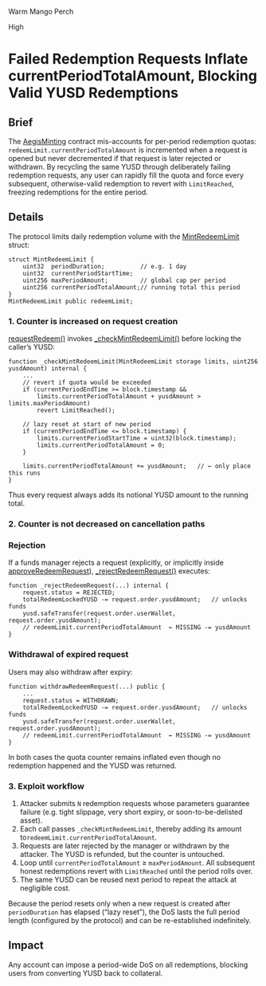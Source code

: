 Warm Mango Perch

High

# Failed Redemption Requests Inflate currentPeriodTotalAmount, Blocking Valid YUSD Redemptions

## Brief

The [AegisMinting](https://github.com/sherlock-audit/2025-04-aegis-op-grant/blob/main/aegis-contracts/contracts/AegisMinting.sol) contract mis-accounts for per-period redemption quotas: `redeemLimit.currentPeriodTotalAmount` is incremented when a request is opened but never decremented if that request is later rejected or withdrawn. By recycling the same YUSD through deliberately failing redemption requests, any user can rapidly fill the quota and force every subsequent, otherwise-valid redemption to revert with `LimitReached`, freezing redemptions for the entire period.

## Details

The protocol limits daily redemption volume with the [MintRedeemLimit](https://github.com/sherlock-audit/2025-04-aegis-op-grant/blob/main/aegis-contracts/contracts/AegisMinting.sol#L45) struct:

```solidity
struct MintRedeemLimit {
    uint32  periodDuration;          // e.g. 1 day
    uint32  currentPeriodStartTime;
    uint256 maxPeriodAmount;         // global cap per period
    uint256 currentPeriodTotalAmount;// running total this period
}
MintRedeemLimit public redeemLimit;

```

### 1. Counter is increased on request creation

[requestRedeem()](https://github.com/sherlock-audit/2025-04-aegis-op-grant/blob/main/aegis-contracts/contracts/AegisMinting.sol#L277) invokes [_checkMintRedeemLimit()](https://github.com/sherlock-audit/2025-04-aegis-op-grant/blob/main/aegis-contracts/contracts/AegisMinting.sol#L785) before locking the caller’s YUSD:

```solidity
function _checkMintRedeemLimit(MintRedeemLimit storage limits, uint256 yusdAmount) internal {
    ...
    // revert if quota would be exceeded
    if (currentPeriodEndTime >= block.timestamp &&
        limits.currentPeriodTotalAmount + yusdAmount > limits.maxPeriodAmount)
        revert LimitReached();

    // lazy reset at start of new period
    if (currentPeriodEndTime <= block.timestamp) {
        limits.currentPeriodStartTime = uint32(block.timestamp);
        limits.currentPeriodTotalAmount = 0;
    }

    limits.currentPeriodTotalAmount += yusdAmount;   // ← only place this runs
}

```

Thus every request always adds its notional YUSD amount to the running total.

### 2. Counter is **not** decreased on cancellation paths

### Rejection

If a funds manager rejects a request (explicitly, or implicitly inside [approveRedeemRequest](https://github.com/sherlock-audit/2025-04-aegis-op-grant/blob/main/aegis-contracts/contracts/AegisMinting.sol#L315)), [_rejectRedeemRequest()](https://github.com/sherlock-audit/2025-04-aegis-op-grant/blob/main/aegis-contracts/contracts/AegisMinting.sol#L696) executes:

```solidity
function _rejectRedeemRequest(...) internal {
    request.status = REJECTED;
    totalRedeemLockedYUSD -= request.order.yusdAmount;   // unlocks funds
    yusd.safeTransfer(request.order.userWallet, request.order.yusdAmount);
    // redeemLimit.currentPeriodTotalAmount  ← MISSING -= yusdAmount
}

```

### Withdrawal of expired request

Users may also withdraw after expiry:

```solidity
function withdrawRedeemRequest(...) public {
    ...
    request.status = WITHDRAWN;
    totalRedeemLockedYUSD -= request.order.yusdAmount;   // unlocks funds
    yusd.safeTransfer(request.order.userWallet, request.order.yusdAmount);
    // redeemLimit.currentPeriodTotalAmount  ← MISSING -= yusdAmount
}

```

In both cases the quota counter remains inflated even though no redemption happened and the YUSD was returned.

### 3. Exploit workflow

1. Attacker submits `N` redemption requests whose parameters guarantee failure
(e.g. tight slippage, very short expiry, or soon-to-be-delisted asset).
2. Each call passes `_checkMintRedeemLimit`, thereby adding its amount to`redeemLimit.currentPeriodTotalAmount`.
3. Requests are later rejected by the manager or withdrawn by the attacker.
The YUSD is refunded, but the counter is untouched.
4. Loop until `currentPeriodTotalAmount` ≥ `maxPeriodAmount`.
All subsequent honest redemptions revert with `LimitReached` until the period rolls over.
5. The same YUSD can be reused next period to repeat the attack at negligible cost.

Because the period resets only when a new request is created after `periodDuration` has elapsed (“lazy reset”), the DoS lasts the full period length (configured by the protocol) and can be re-established indefinitely.

## Impact

Any account can impose a period-wide DoS on all redemptions, blocking users from converting YUSD back to collateral.